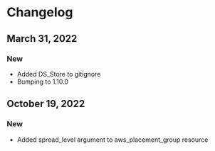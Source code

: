 # Changelog
## March 31, 2022
### New
- Added DS_Store to gitignore
- Bumping to 1.10.0

## October 19, 2022
### New
- Added spread_level argument to aws_placement_group resource
